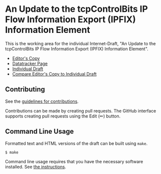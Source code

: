 # An Update to the tcpControlBits IP Flow Information Export (IPFIX) Information Element

This is the working area for the individual Internet-Draft, "An Update to the tcpControlBits IP Flow Information Export (IPFIX) Information Element".

* [Editor's Copy](https://boucadair.github.io/-ipfix-rfc7125-update/#go.draft-boucadair-opsawg-rfc7125-update.html)
* [Datatracker Page](https://datatracker.ietf.org/doc/draft-boucadair-opsawg-rfc7125-update)
* [Individual Draft](https://datatracker.ietf.org/doc/html/draft-boucadair-opsawg-rfc7125-update)
* [Compare Editor's Copy to Individual Draft](https://boucadair.github.io/-ipfix-rfc7125-update/#go.draft-boucadair-opsawg-rfc7125-update.diff)


## Contributing

See the
[guidelines for contributions](https://github.com/boucadair/-ipfix-rfc7125-update/blob/main/CONTRIBUTING.md).

Contributions can be made by creating pull requests.
The GitHub interface supports creating pull requests using the Edit (✏) button.


## Command Line Usage

Formatted text and HTML versions of the draft can be built using `make`.

```sh
$ make
```

Command line usage requires that you have the necessary software installed.  See
[the instructions](https://github.com/martinthomson/i-d-template/blob/main/doc/SETUP.md).


